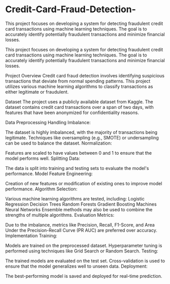 # Credit-Card-Fraud-Detection-
This project focuses on developing a system for detecting fraudulent credit card transactions using machine learning techniques. The goal is to accurately identify potentially fraudulent transactions and minimize financial losses.

This project focuses on developing a system for detecting fraudulent credit card transactions using machine learning techniques. The goal is to accurately identify potentially fraudulent transactions and minimize financial losses.

Project Overview
Credit card fraud detection involves identifying suspicious transactions that deviate from normal spending patterns. This project utilizes various machine learning algorithms to classify transactions as either legitimate or fraudulent.

Dataset
The project uses a publicly available dataset from Kaggle. The dataset contains credit card transactions over a span of two days, with features that have been anonymized for confidentiality reasons.

Data Preprocessing
Handling Imbalance:

The dataset is highly imbalanced, with the majority of transactions being legitimate.
Techniques like oversampling (e.g., SMOTE) or undersampling can be used to balance the dataset.
Normalization:

Features are scaled to have values between 0 and 1 to ensure that the model performs well.
Splitting Data:

The data is split into training and testing sets to evaluate the model's performance.
Model
Feature Engineering:

Creation of new features or modification of existing ones to improve model performance.
Algorithm Selection:

Various machine learning algorithms are tested, including:
Logistic Regression
Decision Trees
Random Forests
Gradient Boosting Machines
Neural Networks
Ensemble methods may also be used to combine the strengths of multiple algorithms.
Evaluation Metrics:

Due to the imbalance, metrics like Precision, Recall, F1-Score, and Area Under the Precision-Recall Curve (PR AUC) are preferred over accuracy.
Implementation
Training:

Models are trained on the preprocessed dataset.
Hyperparameter tuning is performed using techniques like Grid Search or Random Search.
Testing:

The trained models are evaluated on the test set.
Cross-validation is used to ensure that the model generalizes well to unseen data.
Deployment:

The best-performing model is saved and deployed for real-time prediction.
